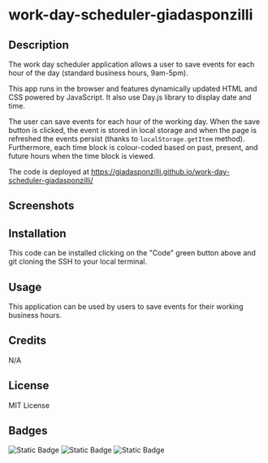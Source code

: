 # work-day-scheduler-giadasponzilli

## Description

The work day scheduler application allows a user to save events for each hour of the day (standard business hours, 9am-5pm). 

This app runs in the browser and features dynamically updated HTML and CSS powered by JavaScript. It also use Day.js library to display date and time.

The user can save events for each hour of the working day. When the save button is clicked, the event is stored in local storage and when the page is refreshed the events persist (thanks to `localStorage.getItem` method).
Furthermore, each time block is colour-coded based on past, present, and future hours when the time block is viewed.

The code is deployed at https://giadasponzilli.github.io/work-day-scheduler-giadasponzilli/

## Screenshots

## Installation

This code can be installed clicking on the "Code" green button above and git cloning the SSH to your local terminal.

## Usage

This application can be used by users to save events for their working business hours.

## Credits
N/A

## License

MIT License

## Badges

![Static Badge](https://img.shields.io/badge/53%25-blue?label=HTML&labelColor=green)
![Static Badge](https://img.shields.io/badge/17%25-blue?label=CSS&labelColor=yellow)
![Static Badge](https://img.shields.io/badge/30%25-blue?label=JavaScript&labelColor=red)



